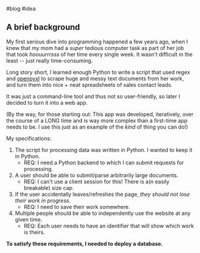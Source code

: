 <!-- copied from "your_first_crud_app" bc it was getting too in-depth -->
#blog #idea

## A brief background

My first serious dive into programming happened a few years ago, when I knew that my mom had a *super* tedious computer task as part of her job that took *hoouurrrsss* of her time every single week. It wasn't difficult in the least -- just really time-consuming.

Long story short, I learned enough Python to write a script that used regex and [openpyxl](https://openpyxl.readthedocs.io/en/stable/) to scrape huge and messy text documents from her work, and turn them into nice + neat spreadsheets of sales contact leads.

It was just a command-line tool and thus not so user-friendly, so later I decided to turn it into a web app.

(By the way, for those starting out: This app was developed, iteratively, over the course of a LONG time and is way more complex than a first-time app needs to be. I use this just as an example of the *kind* of thing you can do!)

My specifications:
1. The script for processing data was written in Python. I wanted to keep it in Python.
    - REQ: I need a Python backend to which I can submit requests for processing.
1. A user should be able to submit/parse arbitrarily large documents.
    - REQ: I can't use a client session for this! There is a(n easily breakable) size cap.
1. If the user accidentally leaves/refreshes the page, *they should not lose their work in progress*.
    - REQ: I need to save their work somewhere.
1. Multiple people should be able to independently use the website at any given time.
    - REQ: Each user needs to have an identifier that will show which work is theirs.

**To satisfy these requirements, I needed to deploy a database.**